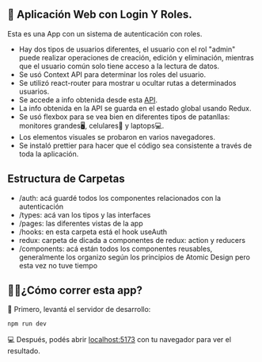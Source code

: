 
## 🔵 Aplicación Web con Login Y Roles. 

Esta es una App con un sistema de autenticación con roles.

- Hay dos tipos de usuarios diferentes, el usuario con el rol "admin" puede realizar operaciones de creación, edición y eliminación, mientras que el usuario común solo tiene acceso a la lectura de datos. 
- Se usó Context API para determinar los roles del usuario.
- Se utilizó react-router para mostrar u ocultar rutas a determinados usuarios.
- Se accede a info obtenida desde esta [API](https://jsonplaceholder.typicode.com/).
- La info obtenida en la API se guarda en el estado global usando Redux.
- Se usó flexbox para se vea bien en diferentes tipos de patanllas: monitores grandes🖥️, celulares📱 y laptops💻. 
- Los elementos visuales se probaron en varios navegadores.
- Se instaló prettier para hacer que el código sea consistente a través de toda la aplicación.

## Estructura de Carpetas
- /auth: acá guardé todos los componentes relacionados con la autenticación
- /types: acá van los tipos y las interfaces
- /pages: las diferentes vistas de la app
- /hooks: en esta carpeta está el hook useAuth
- redux: carpeta de dicada a componentes de redux: action y reducers
- /components: acá están todos los componentes reusables, generalmente los organizo según los principios de Atomic Design pero esta vez no tuve tiempo

## 🏃‍♂️¿Cómo correr esta app?

🚀 Primero, levantá el servidor de desarrollo:

```bash
npm run dev
```

💻 Después, podés abrir [localhost:5173](http://localhost:5173) con tu navegador para ver el resultado.
